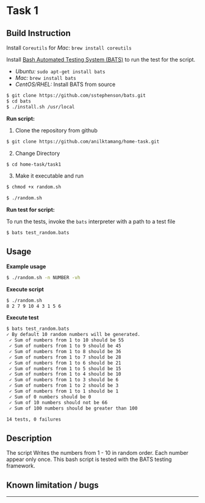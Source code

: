 # Task 1
## Build Instruction
Install ```Coreutils``` for _Mac_: ```brew install coreutils``` 

Install [Bash Automated Testing System (BATS)](https://github.com/sstephenson/bats) to run the test for the script.
* _Ubuntu:_ ```sudo apt-get install bats```
* _Mac:_ ```brew install bats```
* _CentOS/RHEL:_ Install BATS from source
```bash
$ git clone https://github.com/sstephenson/bats.git
$ cd bats
$ ./install.sh /usr/local
```

**Run script:** 
1. Clone the repository from github 
```bash
$ git clone https://github.com/anilktamang/home-task.git
```
2. Change Directory
```bash
$ cd home-task/task1
```
3. Make it executable and run
```bash
$ chmod +x random.sh
```
```bash
$ ./random.sh
```
**Run test for script:** 

To run the tests, invoke the ```bats``` interpreter with a path to a test file
```bash
$ bats test_random.bats
```

## Usage
**Example usage** 
```bash
$ ./random.sh -n NUMBER -vh
```
**Execute script**
```bash
$ ./random.sh
8 2 7 9 10 4 3 1 5 6
```
**Execute test**
```bash
$ bats test_random.bats
✓ By default 10 random numbers will be generated.
 ✓ Sum of numbers from 1 to 10 should be 55
 ✓ Sum of numbers from 1 to 9 should be 45
 ✓ Sum of numbers from 1 to 8 should be 36
 ✓ Sum of numbers from 1 to 7 should be 28
 ✓ Sum of numbers from 1 to 6 should be 21
 ✓ Sum of numbers from 1 to 5 should be 15
 ✓ Sum of numbers from 1 to 4 should be 10
 ✓ Sum of numbers from 1 to 3 should be 6
 ✓ Sum of numbers from 1 to 2 should be 3
 ✓ Sum of numbers from 1 to 1 should be 1
 ✓ Sum of 0 numbers should be 0
 ✓ Sum of 10 numbers should not be 66
 ✓ Sum of 100 numbers should be greater than 100

14 tests, 0 failures
```
## Description
The script Writes the numbers from 1 - 10 in random order. Each number appear only once. This bash script is tested with the BATS testing framework. 
## Known limitation / bugs

----
